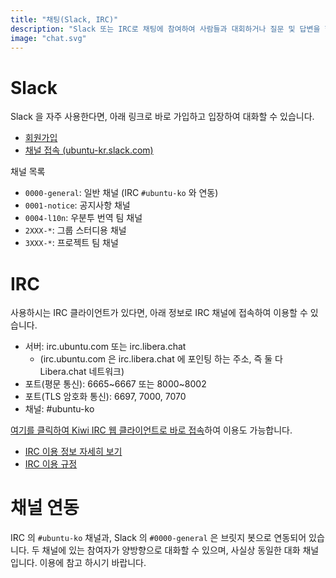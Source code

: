 ```yaml
---
title: "채팅(Slack, IRC)"
description: "Slack 또는 IRC로 채팅에 참여하여 사람들과 대회하거나 질문 및 답변을 할 수 있습니다."
image: "chat.svg"
---
```

# Slack

Slack 을 자주 사용한다면, 아래 링크로 바로 가입하고 입장하여 대화할 수 있습니다.
- [회원가입](https://join.slack.com/t/ubuntu-kr/shared_invite/zt-5btdrsxu-Xj2IkQM17ZNyIrk5ITQF6w)
- [채널 접속 (ubuntu-kr.slack.com)](https://ubuntu-kr.slack.com)

채널 목록
- `0000-general`: 일반 채널 (IRC `#ubuntu-ko` 와 연동)
- `0001-notice`: 공지사항 채널
- `0004-l10n`: 우분투 번역 팀 채널
- `2XXX-*`: 그룹 스터디용 채널
- `3XXX-*`: 프로젝트 팀 채널

# IRC

사용하시는 IRC 클라이언트가 있다면, 아래 정보로 IRC 채널에 접속하여 이용할 수 있습니다.

 - 서버: irc.ubuntu.com 또는 irc.libera.chat
    - (irc.ubuntu.com 은 irc.libera.chat 에 포인팅 하는 주소, 즉 둘 다 Libera.chat 네트워크)
 - 포트(평문 통신): 6665~6667 또는 8000~8002
 - 포트(TLS 암호화 통신): 6697, 7000, 7070
 - 채널: #ubuntu-ko

[여기를 클릭하여 Kiwi IRC 웹 클라이언트로 바로 접속](http://kiwiirc.com/client/irc.libera.chat/ubuntu-ko)하여 이용도 가능합니다.

 - [IRC 이용 정보 자세히 보기](https://wiki.ubuntu-kr.org/index.php/IRC_%EC%9D%B4%EC%9A%A9_%EC%A0%95%EB%B3%B4)
 - [IRC 이용 규정](https://wiki.ubuntu.com/KoreanTeam/IRC_Rules)

# 채널 연동
IRC 의 `#ubuntu-ko` 채널과, Slack 의 `#0000-general` 은 브릿지 봇으로 연동되어 있습니다. 두 채널에 있는 참여자가 양방향으로 대화할 수 있으며, 사실상 동일한 대화 채널입니다. 이용에 참고 하시기 바랍니다.